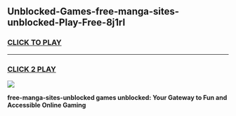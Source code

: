 
## Unblocked-Games-free-manga-sites-unblocked-Play-Free-8j1rl
<h3>
<a href="https://premium76.site?title=free-manga-sites-unblocked&ref=20M">CLICK TO PLAY</a></h3>
<hr>

<h3>
<a href="https://premium76.site?title=free-manga-sites-unblocked&ref=20M">CLICK 2 PLAY</a>
  
</h3>

<a href="https://premium76.site?title=free-manga-sites-unblocked&ref=19M"><img src="https://clearcache.store/games.png"></a>


**free-manga-sites-unblocked games unblocked: Your Gateway to Fun and Accessible Online Gaming**
